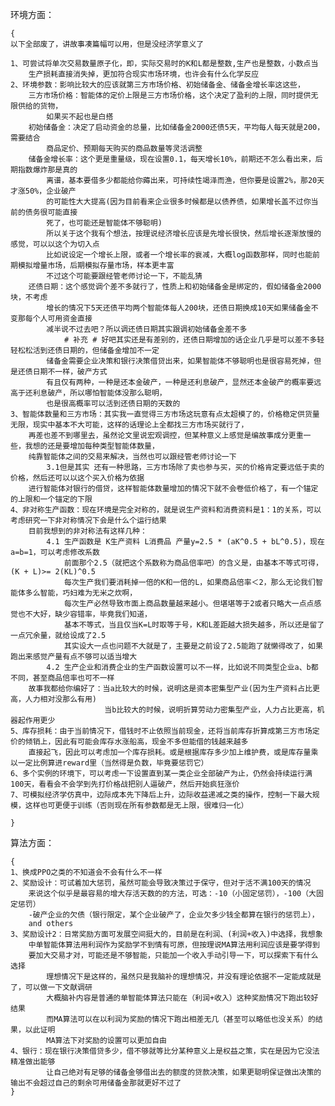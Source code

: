 环境方面：

    {
    以下全部废了，讲故事凑篇幅可以用，但是没经济学意义了

    1、可尝试将单次交易数量原子化，即，实际交易时的K和L都是整数,生产也是整数，小数点当
        生产损耗直接消失掉，更加符合现实市场环境，也许会有什么化学反应
    2、环境参数：影响比较大的应该就第三方市场价格、初始储备金、储备金增长率这这些，
        三方市场价格：智能体的定价上限是三方市场价格，这个决定了盈利的上限，同时提供无限供给的货物，
            如果买不起也是白搭
        初始储备金：决定了启动资金的总量，比如储备金2000还债5天，平均每人每天就是200，需要结合
            商品定价、预期每天购买的商品数量等灵活调整
        储备金增长率：这个更是重量级，现在设置0.1，每天增长10%，前期还不怎么看出来，后期指数爆炸那是真的
            离谱，基本要借多少都能给你薅出来，可持续性竭泽而渔，但你要是设置2%，那20天才涨50%，企业破产
            的可能性大大提高(因为目前看来企业很多时候都是以债养债，如果增长盖不过你当前的债务很可能直接
            死了，也可能还是智能体不够聪明)
            所以关于这个我有个想法，按理说经济增长应该是先增长很快，然后增长逐渐放慢的感觉，可以以这个为切入点
            比如说设定一个增长上限，或者一个增长率的衰减，大概log函数那样，同时也能前期模拟增量市场，后期模拟存量市场，样本更丰富
            不过这个可能要跟经管老师讨论一下，不能乱猜
        还债日期：这个感觉调个差不多就行了，性质上和初始储备金是绑定的，假如储备金2000块，不考虑
            增长的情况下5天还债平均两个智能体每人200块，还债日期换成10天如果储备金不变那每个人可用资金直接
            减半说不过去吧？所以调还债日期其实跟调初始储备金差不多
                # 补充 # 好吧其实还是有差别的，还债日期增加的话企业几乎是可以差不多轻轻松松活到还债日期的，但储备金增加不一定
            储备金需要企业决策和银行决策借贷出来，如果智能体不够聪明也是很容易死掉，但是还债日期不一样，破产方式
            有且仅有两种，一种是还本金破产，一种是还利息破产，显然还本金破产的概率要远高于还利息破产，所以哪怕智能体没那么聪明，
            也是很高概率可以活到还债日期的天数的
    3、智能体数量和三方市场：其实我一直觉得三方市场这玩意有点太超模了的，价格稳定供货量无限，现实中基本不大可能，这样的话理论上全都找三方市场买就行了，
        再差也差不到哪里去，虽然论文里说宏观调控，但某种意义上感觉是编故事成分更重一些，我想的还是要增加每种类型智能体数量，
        纯靠智能体之间的交易来解决，当然也可以跟经管老师讨论一下
            3.1但是其实 还有一种思路，三方市场除了卖也参与买，买的价格肯定要远低于卖的价格，然后还可以以这个买入价格为依据
        进行智能体对银行的借贷，这样智能体数量增加的情况下就不会卷低价格了，有一个锚定的上限和一个锚定的下限
    4、非对称生产函数：现在环境是完全对称的，就是说生产资料和消费资料是1：1的关系，可以考虑研究一下非对称情况下会是什么个运行结果
        目前我想到的非对称法有这样几种：
            4.1 生产函数是 K生产资料 L消费品 产量y=2.5 * (aK^0.5 + bL^0.5)，现在a=b=1，可以考虑修改系数
                前面那个2.5（就把这个系数称为商品倍率吧）的含义是，由基本不等式可得，(K + L)>= 2(KL)^0.5
                每次生产我们要消耗掉一倍的K和一倍的L，如果商品倍率＜2，那么无论我们智能体多么智能，巧妇难为无米之炊啊，
                每次生产必然导致市面上商品数量越来越小。但堪堪等于2或者只略大一点点感觉也不大好，缺少容错率，毕竟我们知道，
                基本不等式，当且仅当K=L时取等于号，K和L差距越大损失越多，所以还是留了一点冗余量，就给设成了2.5
                其实设大一点也问题不大就是了，主要是之前设了2.5能跑了就懒得改了，如果跑出来感觉产量有点不够可以适当增大
            4.2 生产企业和消费企业的生产函数设置可以不一样，比如说不同类型企业a、b都不同，甚至商品倍率也可不一样
        故事我都给你编好了：当a比较大的时候，说明这是资本密集型产业(因为生产资料占比更高，人力相对没那么有用)
                         当b比较大的时候，说明折算劳动力密集型产业，人力占比更高，机器起作用更少
    5、库存损耗：由于当前情况下，借钱时不止依照当前现金，还将当前库存折算成第三方市场定价的倾销上，因此有可能会库存水涨船高，现金不多但能借的钱越来越多
        直接起飞，因此可以考虑加一个库存损耗。或是根据库存多少加上维护费，或是库存量乘以一定比例算进reward里（当然得是负数，毕竟要惩罚它）
    6、多个实例的环境下，可以考虑一下设置直到某一类企业全部破产为止，仍然会持续运行满100天，看看会不会学到先打价格战把别人逼破产，然后开始疯狂涨价
    7、可模拟经济学仿真中，边际成本先下降后上升，边际收益递减之类的操作，控制一下最大规模，这样也可更便于训练（否则现在所有参数都是无上限，很难归一化）
        
    }



算法方面：

    {
    1、换成PPO之类的不知道会不会有什么不一样
    2、奖励设计：可试着加大惩罚，虽然可能会导致决策过于保守，但对于活不满100天的情况
        来说这个似乎是最容易的增大存活天数的的方法，可选：-10（小固定惩罚），-100（大固定惩罚）
        -破产企业的欠债（银行限定，某个企业破产了，企业欠多少钱全都算在银行的惩罚上），
        and others
    3、奖励设计2：日常奖励方面可发展空间挺大的，目前是在利润、(利润+收入)中选择，我想象
        中单智能体算法用利润作为奖励学不到情有可原，但按理说MA算法用利润应该是要学得到
        要加大交易才对，可能还是不够智能，只能加一个收入手动引导一下，可以探索下有什么选择
            理想情况下是这样的，虽然只是我脑补的理想情况，并没有理论依据不一定能成就是了，可以做一下文献调研
            大概脑补内容是普通的单智能体算法只能在（利润+收入）这种奖励情况下跑出较好结果
            而MA算法可以在以利润为奖励的情况下跑出相差无几（甚至可以略低也没关系）的结果，以此证明
            MA算法下对奖励的设置可以更加自由
    4、银行：现在银行决策借贷多少，借不够就等比分某种意义上是权益之策，实在是因为它没法精准做出能够
            让自己绝对有足够的储备金够借出去的额度的贷款决策，如果更聪明保证做出决策的输出不会超过自己的剩余可用储备金那就更好不过了
    }



